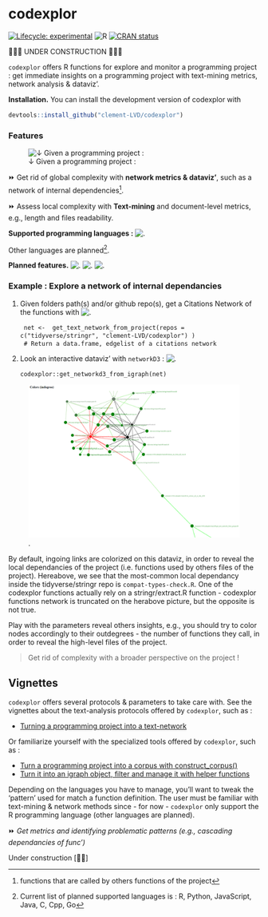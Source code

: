 
# codexplor

<!-- badges: start -->

[![Lifecycle:
experimental](https://img.shields.io/badge/lifecycle-experimental-orange.svg)](https://lifecycle.r-lib.org/articles/stages.html#experimental)
![R](https://img.shields.io/badge/R-black) [![CRAN
status](https://www.r-pkg.org/badges/version/codexplor)](https://CRAN.R-project.org/package=codexplor)
<!-- badges: end -->

🧰🔧🔨 UNDER CONSTRUCTION 🧰🔧🔨

`codexplor` offers R functions for explore and monitor a programming
project : get immediate insights on a programming project with
text-mining metrics, network analysis & dataviz’.

**Installation.** You can install the development version of codexplor
with

``` r
devtools::install_github("clement-LVD/codexplor")
```

### Features

<figure>
<img
src="https://img.shields.io/badge/%7BMethod%7D-bold?style=flat&amp;logoColor=black&amp;logoSize=2&amp;label=Citations%20Network%20of%20internal%20dependencies&amp;labelColor=black&amp;color=green"
alt="↓ Given a programming project :" />
<figcaption aria-hidden="true">↓ Given a programming project
:</figcaption>
</figure>

⏩ Get rid of global complexity with **network metrics & dataviz’**,
such as a network of internal dependencies[^1].

⏩ Assess local complexity with **Text-mining** and document-level
metrics, e.g., length and files readability.

**Supported programming languages :**
![.](https://img.shields.io/badge/R-green)

Other languages are planned[^2].

**Planned features.**
![.](https://img.shields.io/badge/%7BMethod%7D-bold?style=flat&logoColor=black&logoSize=2&label=Text-mining%20metrics&labelColor=grey&color=orange)
![.](https://img.shields.io/badge/%7BExport%7D-bold?style=flat&logoColor=black&logoSize=2&label=Reporting&labelColor=grey&color=orange)
![.](https://img.shields.io/badge/%7BExport%7D-bold?style=flat&logoColor=black&logoSize=2&label=Network-advanced&labelColor=grey&color=orange)

### Example : Explore a network of internal dependancies

1.  Given folders path(s) and/or github repo(s), get a Citations Network
    of the functions with
    ![.](https://img.shields.io/badge/%7BMethod%7D-bold?style=flat&logoColor=black&logoSize=2&label=get_text_network_from_project()&labelColor=yellow&color=black)

         net <-  get_text_network_from_project(repos = c("tidyverse/stringr", "clement-LVD/codexplor") )
         # Return a data.frame, edgelist of a citations network

2.  Look an interactive dataviz’ with `networkD3` :
    ![.](https://img.shields.io/badge/%7BDataviz%7D-bold?style=flat&logoColor=black&logoSize=2&label=get_networkd3_from_igraph()&labelColor=yellow&color=black)

        codexplor::get_networkd3_from_igraph(net) 

<figure>
<img src="man/figures/example_net3d_dataviz.png" alt="." />
<figcaption aria-hidden="true">.</figcaption>
</figure>

By default, ingoing links are colorized on this dataviz, in order to
reveal the local dependancies of the project (i.e. functions used by
others files of the project). Hereabove, we see that the most-common
local dependancy inside the tidyverse/stringr repo is
`compat-types-check.R`. One of the codexplor functions actually rely on
a stringr/extract.R function - codexplor functions network is truncated
on the herabove picture, but the opposite is not true.

Play with the parameters reveal others insights, e.g., you should try to
color nodes accordingly to their outdegrees - the number of functions
they call, in order to reveal the high-level files of the project.

> Get rid of complexity with a broader perspective on the project !

## Vignettes

`codexplor` offers several protocols & parameters to take care with. See
the vignettes about the text-analysis protocols offered by `codexplor`,
such as :

- [Turning a programming project into a
  text-network](https://clement-lvd.github.io/codexplor/articles/vignette_get_text_network_from_project.html)

Or familiarize yourself with the specialized tools offered by
`codexplor`, such as :

- [Turn a programming project into a corpus with
  construct_corpus()](https://clement-lvd.github.io/codexplor/articles/construct_a_corpus.html)
- [Turn it into an igraph object, filter and manage it with helper
  functions](https://clement-lvd.github.io/codexplor/articles/manage_igraph_object.html)

Depending on the languages you have to manage, you’ll want to tweak the
‘pattern’ used for match a function definition. The user must be
familiar with text-mining & network methods since - for now -
`codexplor` only support the R programming language (other languages are
planned).

<!--
⏩ **4. Get an interactive `networkD3` HTML object**
&#10; 
`get_networkd3_from_igraph()` Return a list of 2 objects : 
&#10;1. a list named `'net3d'` with 2 data.frames, with the data used by `networkD3` (`'nodes'` and `'edges'`)
&#10;2. a networkD3::forceNetwork S3 class object named `'forcenetwork'`, an html interactive network dataviz'
&#10;-->

⏩ *Get metrics and identifying problematic patterns (e.g., cascading
dependancies of func’)*

Under construction \[🔧🔨\]

<!--
> `codexplor` help you to manage and analyze a programming project, giving you tools to figure out the big picture and to find the little wrench in the (net)work. 
&#10;> **Usecases 1.** As a head of a dozens of persons (non-tech) team', I have to dev' actively on the long run. codexplor help me to get the big picture of a large programming project quickly, with instant metrics & insights. Thanks to the network analysis and dataviz', I have deep insights about the project, such as for identifying theoritical vulnerability, for choosing where to start a polishing loop, but also for following a programming project over the long run. 
&#10;> **Usecases 2.** I can show the network or a small part of the network to the dev' and tech' profiles during our meetings or event prez'.
&#10;> **Usecases 3.** codexplor add insights on a particular function, as an help for the dev' when it come back on a project after a while (e.g., list all the local dependancies of a function and the functions that call it as a local dependancy).
&#10;-->
<!-- *Usecases of a quick programming project understanding*. codexplor goal is to *quickly* analyse your developing project, in order to *gain* time of comprehension, made your documentation, dataviz' of your project, etc. The features offered are crafted for coordinate large programming project, made helper func' for new colleagues and/or future you, formally identifying your higher-level func' and/or the most-frequently used as dependancies... and other handy features for priorizing your work by quickly figure out 'where' you have to pay attention. For example, before to change a parameter name in a func', you want to check what are the func' that used the one you want to modify. Same for changing the returned content or the behavior of a func' : you want to check which ones used this func' that you want to modify. You also want to offer an easy way to understand the chaining of your custom func'. -->

[^1]: functions that are called by others functions of the project

[^2]: Current list of planned supported languages is : R, Python,
    JavaScript, Java, C, Cpp, Go
